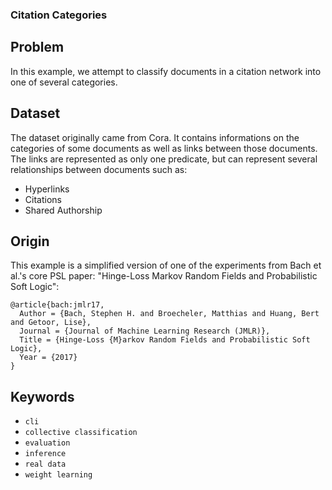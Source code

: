 ### Citation Categories

## Problem

In this example, we attempt to classify documents in a citation network into one of several categories.

## Dataset

The dataset originally came from Cora.
It contains informations on the categories of some documents as well as links between those documents.
The links are represented as only one predicate, but can represent several relationships between documents such as:
 - Hyperlinks
 - Citations
 - Shared Authorship

## Origin

This example is a simplified version of one of the experiments from Bach et al.'s core PSL paper:
"Hinge-Loss Markov Random Fields and Probabilistic Soft Logic":
```
@article{bach:jmlr17,
  Author = {Bach, Stephen H. and Broecheler, Matthias and Huang, Bert and Getoor, Lise},
  Journal = {Journal of Machine Learning Research (JMLR)},
  Title = {Hinge-Loss {M}arkov Random Fields and Probabilistic Soft Logic},
  Year = {2017}
}
```

## Keywords

 - `cli`
 - `collective classification`
 - `evaluation`
 - `inference`
 - `real data`
 - `weight learning`

